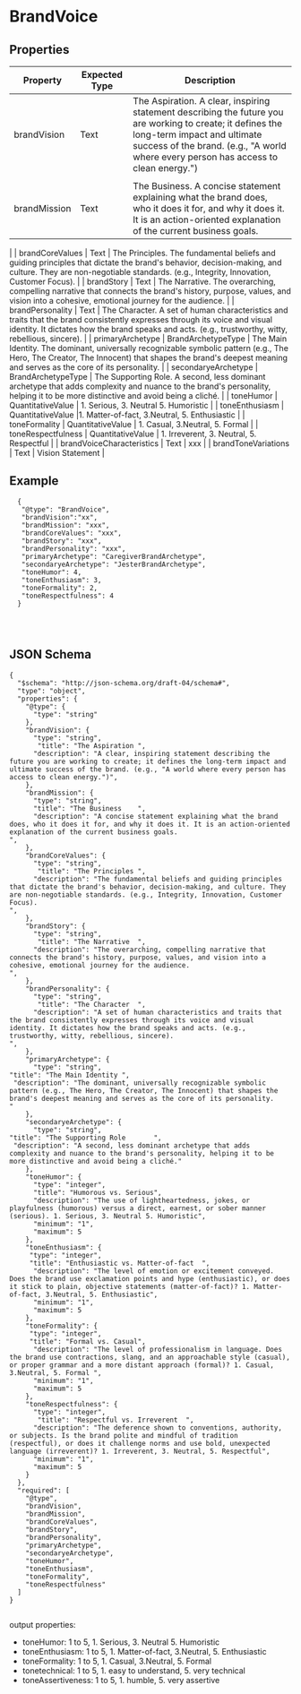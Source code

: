 # BrandVoice


## Properties
|Property | Expected Type | Description |
|--- |---|---|
| brandVision | Text | The Aspiration. A clear, inspiring statement describing the future you are working to create; it defines the long-term impact and ultimate success of the brand. (e.g., "A world where every person has access to clean energy.")
	 | 
| brandMission |  Text | The Business. A concise statement explaining what the brand does, who it does it for, and why it does it. It is an action-oriented explanation of the current business goals.
 | 
| brandCoreValues | Text | The Principles. The fundamental beliefs and guiding principles that dictate the brand's behavior, decision-making, and culture. They are non-negotiable standards. (e.g., Integrity, Innovation, Customer Focus).
	 | 
| brandStory | Text | The Narrative. The overarching, compelling narrative that connects the brand's history, purpose, values, and vision into a cohesive, emotional journey for the audience.
 	 | 
| brandPersonality |  Text | The Character. A set of human characteristics and traits that the brand consistently expresses through its voice and visual identity. It dictates how the brand speaks and acts. (e.g., trustworthy, witty, rebellious, sincere).
 | 
| primaryArchetype | BrandArchetypeType | The Main Identity. The dominant, universally recognizable symbolic pattern (e.g., The Hero, The Creator, The Innocent) that shapes the brand's deepest meaning and serves as the core of its personality.
 | 
| secondaryeArchetype | BrandArchetypeType | The Supporting Role. A second, less dominant archetype that adds complexity and nuance to the brand's personality, helping it to be more distinctive and avoid being a cliché.  | 
| toneHumor | QuantitativeValue | 1. Serious, 3. Neutral 5. Humoristic |
| toneEnthusiasm | QuantitativeValue |1. Matter-of-fact, 3.Neutral, 5. Enthusiastic  |
| toneFormality | QuantitativeValue | 1. Casual, 3.Neutral, 5. Formal |
| toneRespectfulness | QuantitativeValue | 1. Irreverent, 3. Neutral, 5. Respectful |
| brandVoiceCharacteristics | Text | xxx | 
| brandToneVariations | Text | Vision Statement |



## Example
```
  {
   "@type": "BrandVoice",
   "brandVision":"xx",
   "brandMission": "xxx",
   "brandCoreValues": "xxx",
   "brandStory": "xxx",
   "brandPersonality": "xxx",
   "primaryArchetype": "CaregiverBrandArchetype",
   "secondaryeArchetype": "JesterBrandArchetype",
   "toneHumor": 4,
   "toneEnthusiasm": 3,
   "toneFormality": 2,
   "toneRespectfulness": 4
  }




```


## JSON Schema

```
{
  "$schema": "http://json-schema.org/draft-04/schema#",
  "type": "object",
  "properties": {
    "@type": {
      "type": "string"
    },
    "brandVision": {
      "type": "string",
       "title": "The Aspiration	",
      "description": "A clear, inspiring statement describing the future you are working to create; it defines the long-term impact and ultimate success of the brand. (e.g., "A world where every person has access to clean energy.")",
    },
    "brandMission": {
      "type": "string",
      "title": "The Business	",
      "description": "A concise statement explaining what the brand does, who it does it for, and why it does it. It is an action-oriented explanation of the current business goals.
",
    },
    "brandCoreValues": {
      "type": "string",
       "title": "The Principles	",
      "description": "The fundamental beliefs and guiding principles that dictate the brand's behavior, decision-making, and culture. They are non-negotiable standards. (e.g., Integrity, Innovation, Customer Focus).
",
    },
    "brandStory": {
      "type": "string",
       "title": "The Narrative	",
      "description": "The overarching, compelling narrative that connects the brand's history, purpose, values, and vision into a cohesive, emotional journey for the audience.
",
    },
    "brandPersonality": {
      "type": "string",
       "title": "The Character	",
      "description": "A set of human characteristics and traits that the brand consistently expresses through its voice and visual identity. It dictates how the brand speaks and acts. (e.g., trustworthy, witty, rebellious, sincere).
",
    },
    "primaryArchetype": {
      "type": "string",
"title": "The Main Identity	",
 "description": "The dominant, universally recognizable symbolic pattern (e.g., The Hero, The Creator, The Innocent) that shapes the brand's deepest meaning and serves as the core of its personality.
"
    },
    "secondaryeArchetype": {
      "type": "string",
"title": "The Supporting Role		",
 "description": "A second, less dominant archetype that adds complexity and nuance to the brand's personality, helping it to be more distinctive and avoid being a cliché."
    },
    "toneHumor": {
      "type": "integer",
      "title": "Humorous vs. Serious",
      "description": "The use of lightheartedness, jokes, or playfulness (humorous) versus a direct, earnest, or sober manner (serious). 1. Serious, 3. Neutral 5. Humoristic",
      "minimum": "1",
      "maximum": 5
    },
    "toneEnthusiasm": {
     "type": "integer",
     "title": "Enthusiastic vs. Matter-of-fact	",
      "description": "The level of emotion or excitement conveyed. Does the brand use exclamation points and hype (enthusiastic), or does it stick to plain, objective statements (matter-of-fact)? 1. Matter-of-fact, 3.Neutral, 5. Enthusiastic",
      "minimum": "1",
      "maximum": 5
    },
    "toneFormality": {
     "type": "integer",
     "title": "Formal vs. Casual",
      "description": "The level of professionalism in language. Does the brand use contractions, slang, and an approachable style (casual), or proper grammar and a more distant approach (formal)? 1. Casual, 3.Neutral, 5. Formal ",
      "minimum": "1",
      "maximum": 5
    },
    "toneRespectfulness": {
      "type": "integer",
       "title": "Respectful vs. Irreverent	",
      "description": "The deference shown to conventions, authority, or subjects. Is the brand polite and mindful of tradition (respectful), or does it challenge norms and use bold, unexpected language (irreverent)? 1. Irreverent, 3. Neutral, 5. Respectful",
      "minimum": "1",
      "maximum": 5
    }
  },
  "required": [
    "@type",
    "brandVision",
    "brandMission",
    "brandCoreValues",
    "brandStory",
    "brandPersonality",
    "primaryArchetype",
    "secondaryeArchetype",
    "toneHumor",
    "toneEnthusiasm",
    "toneFormality",
    "toneRespectfulness"
  ]
}


```



output properties: 
- toneHumor: 1 to 5, 1. Serious, 3. Neutral 5. Humoristic
- toneEnthusiasm: 1 to 5, 1. Matter-of-fact, 3.Neutral, 5. Enthusiastic
- toneFormality: 1 to 5, 1. Casual, 3.Neutral, 5. Formal
- tonetechnical: 1 to 5, 1. easy to understand, 5. very technical
- toneAssertiveness: 1 to 5, 1. humble, 5. very assertive
